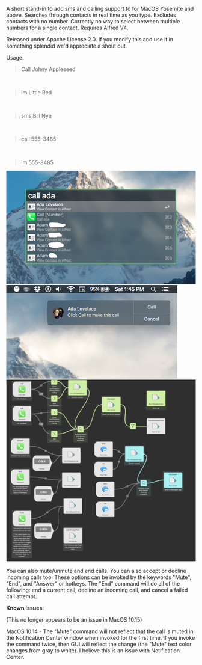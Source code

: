 <p>A short stand-in to add sms and calling support to for MacOS Yosemite and above. Searches through contacts in real time as you type. Excludes contacts with no number. Currently no way to select between multiple numbers for a single contact. Requires Alfred V4.<br></p>

<p>Released under Apache License 2.0. If you modify this and use it in something splendid we'd appreciate a shout out.</p>

<p>Usage:</p>
<blockquote>
<p>Call Johny Appleseed</p>
</blockquote>
<br>
<blockquote>
<p>im Little Red</p>
</blockquote>
<br>
<blockquote>
<p>sms Bill Nye</p>
</blockquote>
<br>
<blockquote>
<p>call&nbsp;555-3485</p>
</blockquote>
<br>
<blockquote>
<p>im&nbsp;555-3485</p>
</blockquote>
<img src="/Screenshots/typing.png" >
<br>
<img src="/Screenshots/initcall.png" >
<br>
<img src="/Screenshots/workflow.png" >
<br>

<p> You can also mute/unmute and end calls. You can also accept or decline incoming calls too. These options can be invoked by the keywords "Mute", "End", and "Answer" or hotkeys. The "End" command will do all of the following: end a current call, decline an incoming call, and cancel a failed call attempt. </p>

<p><b>Known Issues:</b></p>

<p>
(This no longer appears to be an issue in MacOS 10.15)
</p>
<p> MacOS 10.14 - The "Mute" command will not reflect that the call is muted in the Notification Center window when invoked for the first time. If you invoke the command twice, then GUI will reflect the change (the "Mute" text color changes from gray to white). I believe this is an issue with Notification Center. </p>


